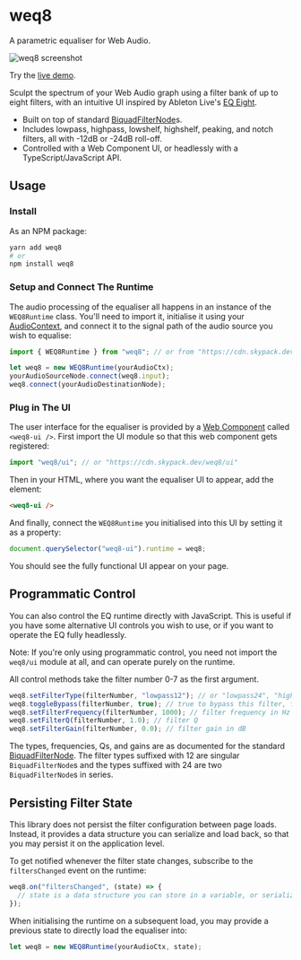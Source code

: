 # weq8

A parametric equaliser for Web Audio.

![weq8 screenshot](screenshot.png?raw=true)

Try the [live demo](https://teropa.github.io/weq8/).

Sculpt the spectrum of your Web Audio graph using a filter bank of up to eight filters, with an intuitive UI inspired by Ableton Live's [EQ Eight](https://www.ableton.com/en/manual/live-audio-effect-reference/#24-15-eq-eight).

- Built on top of standard [BiquadFilterNode](https://developer.mozilla.org/en-US/docs/Web/API/BiquadFilterNode)s.
- Includes lowpass, highpass, lowshelf, highshelf, peaking, and notch filters, all with -12dB or -24dB roll-off.
- Controlled with a Web Component UI, or headlessly with a TypeScript/JavaScript API.

## Usage

### Install

As an NPM package:

```bash
yarn add weq8
# or
npm install weq8
```

### Setup and Connect The Runtime

The audio processing of the equaliser all happens in an instance of the `WEQ8Runtime` class. You'll need to import it, initialise it using your [AudioContext](https://developer.mozilla.org/en-US/docs/Web/API/AudioContext), and connect it to the signal path of the audio source you wish to equalise:

```ts
import { WEQ8Runtime } from "weq8"; // or from "https://cdn.skypack.dev/weq8"

let weq8 = new WEQ8Runtime(yourAudioCtx);
yourAudioSourceNode.connect(weq8.input);
weq8.connect(yourAudioDestinationNode);
```

### Plug in The UI

The user interface for the equaliser is provided by a [Web Component](https://developer.mozilla.org/en-US/docs/Web/Web_Components) called `<weq8-ui />`. First import the UI module so that this web component gets registered:

```ts
import "weq8/ui"; // or "https://cdn.skypack.dev/weq8/ui"
```

Then in your HTML, where you want the equaliser UI to appear, add the element:

```html
<weq8-ui />
```

And finally, connect the `WEQ8Runtime` you initialised into this UI by setting it as a property:

```ts
document.querySelector("weq8-ui").runtime = weq8;
```

You should see the fully functional UI appear on your page.

## Programmatic Control

You can also control the EQ runtime directly with JavaScript. This is useful if you have some alternative UI controls you wish to use, or if you want to operate the EQ fully headlessly.

Note: If you're only using programmatic control, you need not import the `weq8/ui` module at all, and can operate purely on the runtime.

All control methods take the filter number 0-7 as the first argument.

```ts
weq8.setFilterType(filterNumber, "lowpass12"); // or "lowpass24", "highpass12", "highpass24", "bandpass", "lowshelf12", "lowshelf24", "highshelf12", "highshelf24", "peaking12", "peaking24", "notch12", "notch24"
weq8.toggleBypass(filterNumber, true); // true to bypass this filter, false to (re-)connect it.
weq8.setFilterFrequency(filterNumber, 1000); // filter frequency in Hz
weq8.setFilterQ(filterNumber, 1.0); // filter Q
weq8.setFilterGain(filterNumber, 0.0); // filter gain in dB
```

The types, frequencies, Qs, and gains are as documented for the standard [BiquadFilterNode](https://developer.mozilla.org/en-US/docs/Web/API/BiquadFilterNode). The filter types suffixed with 12 are singular `BiquadFilterNode`s and the types suffixed with 24 are two `BiquadFilterNode`s in series.

## Persisting Filter State

This library does not persist the filter configuration between page loads. Instead, it provides a data structure you can serialize and load back, so that you may persist it on the application level.

To get notified whenever the filter state changes, subscribe to the `filtersChanged` event on the runtime:

```ts
weq8.on("filtersChanged", (state) => {
  // state is a data structure you can store in a variable, or serialize to JSON.
});
```

When initialising the runtime on a subsequent load, you may provide a previous state to directly load the equaliser into:

```ts
let weq8 = new WEQ8Runtime(yourAudioCtx, state);
```
